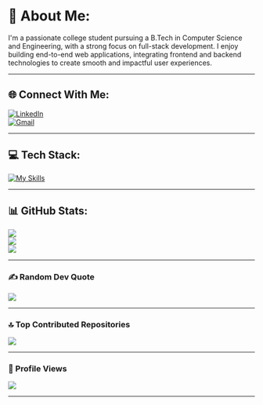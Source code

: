 # 💫 About Me:
I'm a passionate college student pursuing a B.Tech in Computer Science and Engineering, with a strong focus on full-stack development. I enjoy building end-to-end web applications, integrating frontend and backend technologies to create smooth and impactful user experiences.

---

## 🌐 Connect With Me:
[![LinkedIn](https://img.shields.io/badge/LinkedIn-%230077B5.svg?logo=linkedin&logoColor=white)](https://www.linkedin.com/in/karthik-vishal-s-851921287/)  
[![Gmail](https://img.shields.io/badge/Gmail-D14836?logo=gmail&logoColor=white)](mailto:karthikvishal1506@gmail.com)

---

## 💻 Tech Stack:
[![My Skills](https://skillicons.dev/icons?i=py,java,cpp,c,html,css,js,ts,react,nextjs,nodejs,express,mongodb,mysql,tailwind,redux,vite,firebase,vercel,postman,haskell,git,github,vscode,figma,electron,notion,linux,bash,powershell&perline=6)](https://skillicons.dev)

---

## 📊 GitHub Stats:
![](https://github-readme-stats.vercel.app/api?username=karthikvishal-s&theme=dark&hide_border=false&include_all_commits=false&count_private=false)  
![](https://nirzak-streak-stats.vercel.app/?user=karthikvishal-s&theme=dark&hide_border=false)  
![](https://github-readme-stats.vercel.app/api/top-langs/?username=karthikvishal-s&theme=dark&hide_border=false&include_all_commits=false&count_private=false&layout=compact)

---

### ✍️ Random Dev Quote
![](https://quotes-github-readme.vercel.app/api?type=horizontal&theme=radical)

---

### 🔝 Top Contributed Repositories
![](https://github-contributor-stats.vercel.app/api?username=karthikvishal-s&limit=5&theme=tokyonight&combine_all_yearly_contributions=true)

---

### 👀 Profile Views
[![](https://visitcount.itsvg.in/api?id=karthikvishal-s&label=Profile%20Views&icon=0&pretty=true)](https://visitcount.itsvg.in)

---

<!-- Proudly created with GPRM ( https://gprm.itsvg.in ) -->
